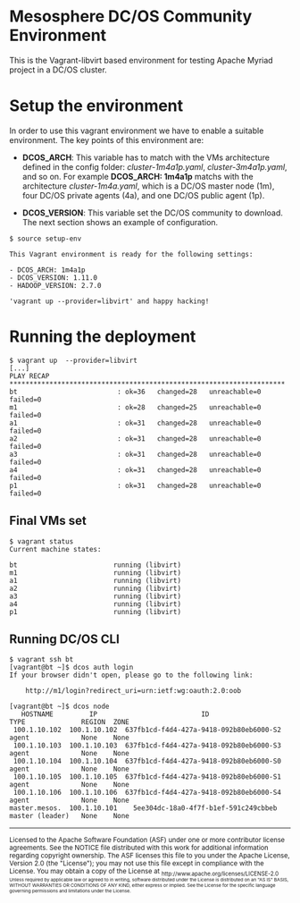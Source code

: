 # Mesosphere DC/OS Community Environment

This is the Vagrant-libvirt based environment for testing Apache Myriad
project in a DC/OS cluster.

# Setup the environment

In order to use this vagrant environment we have to enable a suitable
environment. The key points of this environment are:

- **DCOS_ARCH**: This variable has to match with the VMs architecture defined in
  the config folder: *cluster-1m4a1p.yaml*, *cluster-3m4a1p.yaml*, and so on. For
  example **DCOS_ARCH: 1m4a1p** matchs with the architecture *cluster-1m4a.yaml*, which
  is a DC/OS master node (1m), four DC/OS private agents (4a), and one DC/OS
  public agent (1p).

- **DCOS_VERSION**: This variable set the DC/OS community to download. The next
  section shows an example of configuration.

```
$ source setup-env 

This Vagrant environment is ready for the following settings:                         

- DCOS_ARCH: 1m4a1p                        
- DCOS_VERSION: 1.11.0                     
- HADOOP_VERSION: 2.7.0                    

'vagrant up --provider=libvirt' and happy hacking! 
``` 

# Running the deployment

```
$ vagrant up  --provider=libvirt
[...]
PLAY RECAP
*********************************************************************
bt                         : ok=36   changed=28   unreachable=0    failed=0   
m1                         : ok=28   changed=25   unreachable=0    failed=0   
a1                         : ok=31   changed=28   unreachable=0    failed=0   
a2                         : ok=31   changed=28   unreachable=0    failed=0   
a3                         : ok=31   changed=28   unreachable=0    failed=0   
a4                         : ok=31   changed=28   unreachable=0    failed=0   
p1                         : ok=31   changed=28   unreachable=0    failed=0   
```

## Final VMs set

```
$ vagrant status   
Current machine states:

bt                        running (libvirt)
m1                        running (libvirt)
a1                        running (libvirt)
a2                        running (libvirt)
a3                        running (libvirt)
a4                        running (libvirt)
p1                        running (libvirt)
```

## Running DC/OS CLI

```
$ vagrant ssh bt
[vagrant@bt ~]$ dcos auth login
If your browser didn't open, please go to the following link:

    http://m1/login?redirect_uri=urn:ietf:wg:oauth:2.0:oob

[vagrant@bt ~]$ dcos node
   HOSTNAME         IP                          ID                    TYPE              REGION  ZONE  
 100.1.10.102  100.1.10.102  637fb1cd-f4d4-427a-9418-092b80eb6000-S2  agent             None    None  
 100.1.10.103  100.1.10.103  637fb1cd-f4d4-427a-9418-092b80eb6000-S3  agent             None    None  
 100.1.10.104  100.1.10.104  637fb1cd-f4d4-427a-9418-092b80eb6000-S0  agent             None    None  
 100.1.10.105  100.1.10.105  637fb1cd-f4d4-427a-9418-092b80eb6000-S1  agent             None    None  
 100.1.10.106  100.1.10.106  637fb1cd-f4d4-427a-9418-092b80eb6000-S4  agent             None    None  
master.mesos.  100.1.10.101    5ee304dc-18a0-4f7f-b1ef-591c249cbbeb   master (leader)   None    None 
```

---
<sub>
Licensed to the Apache Software Foundation (ASF) under one
or more contributor license agreements.  See the NOTICE file
distributed with this work for additional information
regarding copyright ownership.  The ASF licenses this file
to you under the Apache License, Version 2.0 (the
"License"); you may not use this file except in compliance
with the License.  You may obtain a copy of the License at

<sub>
  http://www.apache.org/licenses/LICENSE-2.0

<sub>
Unless required by applicable law or agreed to in writing,
software distributed under the License is distributed on an
"AS IS" BASIS, WITHOUT WARRANTIES OR CONDITIONS OF ANY
KIND, either express or implied.  See the License for the
specific language governing permissions and limitations
under the License.
